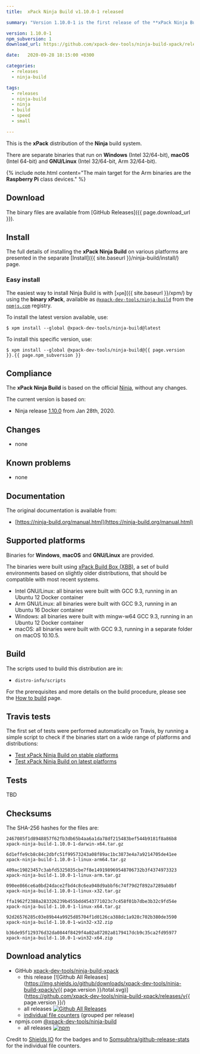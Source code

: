 ```yaml
---
title:  xPack Ninja Build v1.10.0-1 released

summary: "Version 1.10.0-1 is the first release of the **xPack Ninja Build** package."

version: 1.10.0-1
npm_subversion: 1
download_url: https://github.com/xpack-dev-tools/ninja-build-xpack/releases/tag/v1.10.0-1/

date:   2020-09-28 18:15:00 +0300

categories:
  - releases
  - ninja-build

tags:
  - releases
  - ninja-build
  - ninja
  - build
  - speed
  - small

---
```


This is the **xPack** distribution of the **Ninja** build system.

There are separate binaries that run on **Windows** (Intel 32/64-bit),
**macOS** (Intel 64-bit) and **GNU/Linux** (Intel 32/64-bit, Arm 32/64-bit).

{% include note.html content="The main target for the Arm binaries
are the **Raspberry Pi** class devices." %}

## Download

The binary files are available from [GitHub Releases]({{ page.download_url }}).

## Install

The full details of installing the **xPack Ninja Build** on various platforms
are presented in the separate
[Install]({{ site.baseurl }}/ninja-build/install/) page.

### Easy install

The easiest way to install Ninja Build is with
[`xpm`]({{ site.baseurl }}/xpm/)
by using the **binary xPack**, available as
[`@xpack-dev-tools/ninja-build`](https://www.npmjs.com/package/@xpack-dev-tools/ninja-build)
from the [`npmjs.com`](https://www.npmjs.com) registry.

To install the latest version available, use:

```console
$ xpm install --global @xpack-dev-tools/ninja-build@latest
```

To install this specific version, use:

```console
$ xpm install --global @xpack-dev-tools/ninja-build@{{ page.version }}.{{ page.npm_subversion }}
```

## Compliance

The **xPack Ninja Build** is based on the official
[Ninja](https://ninja-build.org),
without any changes.

The current version is based on:

- Ninja release
[1.10.0](https://github.com/ninja-build/ninja/releases/tag/v1.10.0)
from Jan 28th, 2020.

## Changes

- none

## Known problems

- none

## Documentation

The original documentation is available from:

- [https://ninja-build.org/manual.html](https://ninja-build.org/manual.html)

## Supported platforms

Binaries for **Windows**, **macOS** and **GNU/Linux** are provided.

The binaries were built using
[xPack Build Box (XBB)](https://github.com/xpack/xpack-build-box), a set
of build environments based on slightly older distributions, that should be
compatible with most recent systems.

- Intel GNU/Linux: all binaries were built with GCC 9.3, running in an
  Ubuntu 12 Docker container
- Arm GNU/Linux: all binaries were built with GCC 9.3, running in an
  Ubuntu 16 Docker container
- Windows: all binaries were built with mingw-w64 GCC 9.3, running in an
  Ubuntu 12 Docker container
- macOS: all binaries were built with GCC 9.3, running in a separate
  folder on macOS 10.10.5.

## Build

The scripts used to build this distribution are in:

- `distro-info/scripts`

For the prerequisites and more details on the build procedure, please see the
[How to build](https://github.com/xpack-dev-tools/ninja-build-xpack/blob/xpack/README-BUILD.md) page.

## Travis tests

The first set of tests were performed automatically on Travis, by running
a simple script to check if the binaries start on a wide range of
platforms and distributions:

- [Test xPack Ninja Build on stable platforms](https://travis-ci.org/github/xpack-dev-tools/ninja-build-xpack/builds/730967211)
- [Test xPack Ninja Build on latest platforms](https://travis-ci.org/github/xpack-dev-tools/ninja-build-xpack/builds/730971631)

## Tests

TBD

## Checksums

The SHA-256 hashes for the files are:

```
2467085f1d8948857f62fb3db65b4aa6a1da78df215483bef544b9181f8a86b8
xpack-ninja-build-1.10.0-1-darwin-x64.tar.gz

6d1effe9cb8c84c2dbfc51f99573243a08f89ac1bc3873e4a7a9214705de41ee
xpack-ninja-build-1.10.0-1-linux-arm64.tar.gz

409ac19823457c3abfd5325035cbe7f8e149198969548706732b3f4374973323
xpack-ninja-build-1.10.0-1-linux-arm.tar.gz

090ee866ce6a0bd24dace2fbd4c8c6ea948d9abbf6c74f79d2f892a7289ab8bf
xpack-ninja-build-1.10.0-1-linux-x32.tar.gz

ffa1962f2388a283326239b455bdd4543771023c7c458f01b7dbe3b32c9fd54e
xpack-ninja-build-1.10.0-1-linux-x64.tar.gz

92d26576285c03e89b44a9925d85704f1d0126ca388dc1a928c702b380de3590
xpack-ninja-build-1.10.0-1-win32-x32.zip

b36de95f129376d32da0844f8429f4a02a87202a8179417dcb9c35ca2fd95977
xpack-ninja-build-1.10.0-1-win32-x64.zip
```

## Download analytics

- GitHub [xpack-dev-tools/ninja-build-xpack](https://github.com/xpack-dev-tools/ninja-build-xpack/)
  - this release [![Github All Releases](https://img.shields.io/github/downloads/xpack-dev-tools/ninja-build-xpack/v{{ page.version }}/total.svg)](https://github.com/xpack-dev-tools/ninja-build-xpack/releases/v{{ page.version }}/)
  - all releases [![Github All Releases](https://img.shields.io/github/downloads/xpack-dev-tools/ninja-build-xpack/total.svg)](https://github.com/xpack-dev-tools/ninja-build-xpack/releases/)
  - [individual file counters](https://www.somsubhra.com/github-release-stats/?username=xpack-dev-tools&repository=ninja-build-xpack) (grouped per release)
- npmjs.com [@xpack-dev-tools/ninja-build](https://www.npmjs.com/package/@xpack-dev-tools/ninja-build)
  - all releases [![npm](https://img.shields.io/npm/dt/@xpack-dev-tools/ninja-build.svg)](https://www.npmjs.com/package/@xpack-dev-tools/ninja-build/)

Credit to [Shields IO](https://shields.io) for the badges and to
[Somsubhra/github-release-stats](https://github.com/Somsubhra/github-release-stats)
for the individual file counters.
